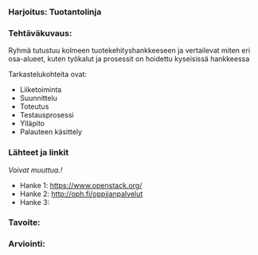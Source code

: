 ### Harjoitus:  Tuotantolinja

### Tehtäväkuvaus:

Ryhmä tutustuu kolmeen tuotekehityshankkeeseen ja vertailevat miten eri osa-alueet, kuten työkalut ja prosessit on hoidettu kyseisissä hankkeessa

Tarkastelukohteita ovat:

* Liiketoiminta
* Suunnittelu
* Toteutus
* Testausprosessi
* Ylläpito
* Palauteen käsittely

### Lähteet ja linkit

_Voivat muuttua.!_

* Hanke 1: https://www.openstack.org/
* Hanke 2: http://oph.fi/oppijanpalvelut
* Hanke 3:

### Tavoite:




### Arviointi:


